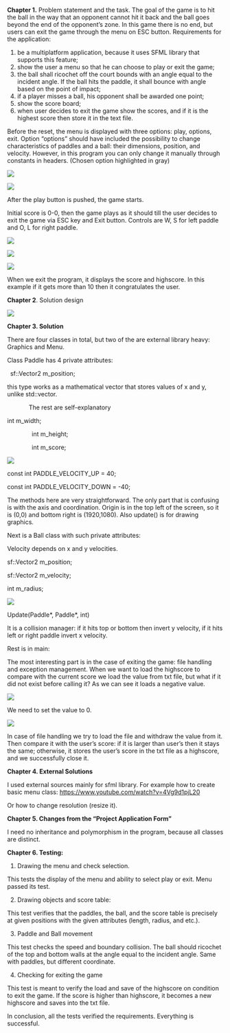 **Chapter 1.** Problem statement and the task. The goal of the game is to hit the ball in the way that an opponent cannot hit it back and the ball goes beyond the end of the opponent’s zone. In this game there is no end, but users can exit the game through the menu on ESC button. Requirements for the application:

1) be a multiplatform application, because it uses SFML library that supports this feature;
1) show the user a menu so that he can choose to play or exit the game;
1) the ball shall ricochet off the court bounds with an angle equal to the incident angle. If the ball hits the paddle, it shall bounce with angle based on the point of impact;
1) if a player misses a ball, his opponent shall be awarded one point;
1) show the score board;
1) when user decides to exit the game show the scores, and if it is the highest score then store it in the text file.	

Before the reset, the menu is displayed with three options: play, options, exit. Option “options” should have included the possibility to change characteristics of paddles and a ball: their dimensions, position, and velocity. However, in this program you can only change it manually through constants in headers. (Chosen option highlighted in gray)

![](001.png)


![](001.png)

After the play button is pushed, the game starts.

Initial score is 0-0, then the game plays as it should till the user decides to exit the game via ESC key and Exit button. Controls are W, S for left paddle and O, L for right paddle.

![](001.png)

![](001.png)

![](002.png)

When we exit the program, it displays the score and highscore. In this example if it gets more than 10 then it congratulates the user.











**Chapter 2**. Solution design

![](003.png)

**Chapter 3. Solution**

There are four classes in total, but two of the are external library heavy: Graphics and Menu.

Class Paddle has 4 private attributes: 

` `sf::Vector2<float> m\_position;

this type works as a mathematical vector that stores values of x and y, unlike std::vector.

`       `The rest are self-explanatory

int m\_width;			

`        `int m\_height;

`        `int m\_score;

![](004.png)

const int PADDLE\_VELOCITY\_UP = 40;

const int PADDLE\_VELOCITY\_DOWN = -40;

The methods here are very straightforward. The only part that is confusing is with the axis and coordination. Origin is in the top left of the screen, so it is (0,0) and bottom right is (1920,1080). Also update() is for drawing graphics.







Next is a Ball class with such private attributes:

Velocity depends on x and y velocities.

sf::Vector2<float> m\_position;

sf::Vector2<float> m\_velocity;

int m\_radius;

![](005.png)

Update(Paddle\*, Paddle\*, int)

It is a collision manager: if it hits top or bottom then invert y velocity, if it hits left or right paddle invert x velocity.

Rest is in main:

The most interesting part is in the case of exiting the game: file handling and exception management. When we want to load the highscore to compare with the current score we load the value from txt file, but what if it did not exist before calling it? As we can see it loads a negative value.

![](006.png)




We need to set the value to 0.

![](007.png)

In case of file handling we try to load the file and withdraw the value from it. Then compare it with the user’s score: if it is larger than user’s then it stays the same; otherwise, it stores the user’s score in the txt file as a highscore, and we successfully close it.


**Chapter 4. External Solutions**

I used external sources mainly for sfml library. For example how to create basic menu class: <https://www.youtube.com/watch?v=4Vg9d1pjL20>

Or how to change resolution (resize it).

**Chapter 5. Changes from the “Project Application Form”**

I need no inheritance and polymorphism in the program, because all classes are distinct.

**Chapter 6. Testing:**

1) Drawing the menu and check selection.

This tests the display of the menu and ability to select play or exit. Menu passed its test.

2) Drawing objects and score table:

This test verifies that the paddles, the ball, and the score table is precisely at given positions with the given attributes (length, radius, and etc.).

3) Paddle and Ball movement

This test checks the speed and boundary collision. The ball should ricochet of the top and bottom walls at the angle equal to the incident angle. Same with paddles, but different coordinate.

4) Checking for exiting the game

This test is meant to verify the load and save of the highscore on condition to exit the game. If the score is higher than highscore, it becomes a new highscore and saves into the txt file.

In conclusion, all the tests verified the requirements. Everything is successful.

